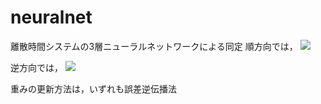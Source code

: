 # neuralnet
離散時間システムの3層ニューラルネットワークによる同定
順方向では，
<img src="https://latex.codecogs.com/gif.latex?e(k)=y(k)-y_{nn}(k)"/>

逆方向では，
<img src="https://latex.codecogs.com/gif.latex?e(k)=u(k-1)-y_{nn}(k)"/>

重みの更新方法は，いずれも誤差逆伝播法
